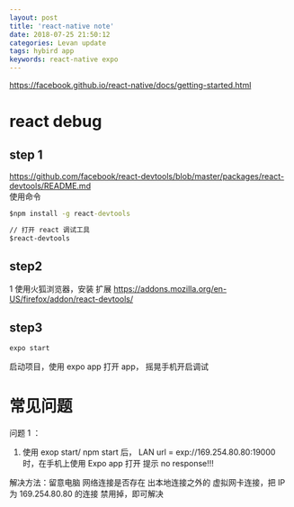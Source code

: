 ```yaml
---
layout: post
title: 'react-native note'
date: 2018-07-25 21:50:12
categories: Levan update
tags: hybird app
keywords: react-native expo
---
```


https://facebook.github.io/react-native/docs/getting-started.html

<!--more -->

# react debug

## step 1

https://github.com/facebook/react-devtools/blob/master/packages/react-devtools/README.md  
使用命令

```cmd
$npm install -g react-devtools

// 打开 react 调试工具
$react-devtools
```

## step2

1 使用火狐浏览器，安装 扩展 https://addons.mozilla.org/en-US/firefox/addon/react-devtools/

## step3

```cmd
expo start
```

启动项目，使用 expo app 打开 app， 摇晃手机开启调试

# 常见问题

问题 1 ：

1. 使用 exop start/ npm start 后， LAN url = exp://169.254.80.80:19000 时，在手机上使用 Expo app 打开 提示 no response!!!

解决方法：留意电脑 网络连接是否存在 出本地连接之外的 虚拟网卡连接，把 IP 为 169.254.80.80 的连接 禁用掉，即可解决
